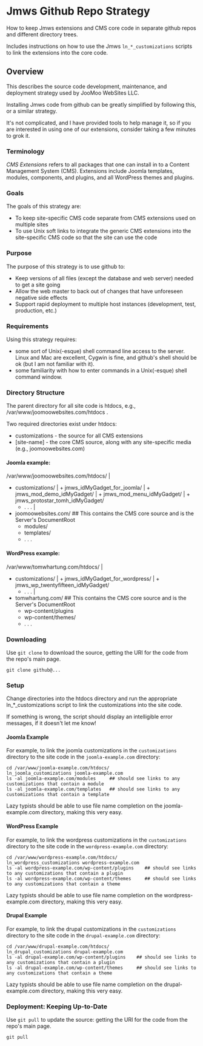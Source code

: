 
# Jmws Github Repo Strategy
How to keep Jmws extensions and CMS core code in separate github repos and different directory trees.

Includes instructions on how to use the Jmws `ln_*_customizations` scripts to link the extensions into the core code.

## Overview
This describes the source code development, maintenance, and deployment strategy used by JooMoo WebSites LLC.

Installing Jmws code from github can be greatly simplified by following this, or a similar strategy.

It's not complicated, and I have provided tools to help manage it, so if you are interested in using one of our extensions, consider taking a few minutes to grok it.

### Terminology
*CMS Extensions* refers to all packages that one can install in to a Content Management System (CMS).  Extensions include Joomla templates, modules, components, and plugins, and all WordPress themes and plugins.

### Goals
The goals of this strategy are:
* To keep site-specific CMS code separate from CMS extensions used on multiple sites
* To use Unix soft links to integrate the generic CMS extensions into the site-specific CMS code so that the site can use the code

### Purpose
The purpose of this strategy is to use github to:
* Keep versions of all files (except the database and web server) needed to get a site going
* Allow the web master to back out of changes that have unforeseen negative side effects
* Support rapid deployment to multiple host instances (development, test, production, etc.)

### Requirements
Using this strategy requires:
* some sort of Unix(-esque) shell command line access to the server.  Linux and Mac are excellent, Cygwin is fine, and github's shell should be ok (but I am not familiar with it).
* some familiarity with how to enter commands in a Unix(-esque) shell command window.

### Directory Structure
The parent directory for all site code is htdocs, e.g., /var/www/joomoowebsites.com/htdocs .

Two required directories exist under htdocs:
* customizations - the source for all CMS extensions
* [site-name] - the core CMS source, along with any site-specific media (e.g., joomoowebsites.com)

#### Joomla example:
/var/www/joomoowebsites.com/htdocs/
  |
  + customizations/
  | + jmws_idMyGadget_for_joomla/
  | + jmws_mod_demo_idMyGadget/
  | + jmws_mod_menu_idMyGadget/
  | + jmws_protostar_tomh_idMyGadget/
    + . . .
  |
  + joomoowebsites.com/   ## This contains the CMS core source and is the Server's DocumentRoot
    + modules/
    + templates/
    + . . .

#### WordPress example:
/var/www/tomwhartung.com/htdocs/
  |
  + customizations/
  | + jmws_idMyGadget_for_wordpress/
  | + jmws_wp_twentyfifteen_idMyGadget/
    + . . .
  |
  + tomwhartung.com/   ## This contains the CMS core source and is the Server's DocumentRoot
    + wp-content/plugins
    + wp-content/themes/
    + . . .

### Downloading
Use `git clone` to download the source, getting the URI for the code from the repo's main page.
``` 
git clone github@...
``` 

### Setup
Change directories into the htdocs directory and run the appropriate ln_*_customizations script to link the customizations into the site code.

If something is wrong, the script should display an intelligible error messages, if it doesn't let me know!

#### Joomla Example
For example, to link the joomla customizations in the `customizations` directory to the site code in the `joomla-example.com` directory:
``` 
cd /var/www/joomla-example.com/htdocs/
ln_joomla_customizations joomla-example.com
ls -al joomla-example.com/modules     ## should see links to any customizations that contain a module
ls -al joomla-example.com/templates   ## should see links to any customizations that contain a template
``` 

Lazy typists should be able to use file name completion on the joomla-example.com directory, making this very easy.

#### WordPress Example
For example, to link the wordpress customizations in the `customizations` directory to the site code in the `wordpress-example.com` directory:
``` 
cd /var/www/wordpress-example.com/htdocs/
ln_wordpress_customizations wordpress-example.com
ls -al wordpress-example.com/wp-content/plugins    ## should see links to any customizations that contain a plugin
ls -al wordpress-example.com/wp-content/themes     ## should see links to any customizations that contain a theme
``` 

Lazy typists should be able to use file name completion on the wordpress-example.com directory, making this very easy.

#### Drupal Example
For example, to link the drupal customizations in the `customizations` directory to the site code in the `drupal-example.com` directory:
```
cd /var/www/drupal-example.com/htdocs/
ln_drupal_customizations drupal-example.com
ls -al drupal-example.com/wp-content/plugins    ## should see links to any customizations that contain a plugin
ls -al drupal-example.com/wp-content/themes     ## should see links to any customizations that contain a theme
```

Lazy typists should be able to use file name completion on the drupal-example.com directory, making this very easy.

### Deployment: Keeping Up-to-Date
Use `git pull` to update the source: getting the URI for the code from the repo's main page.
``` 
git pull
``` 

